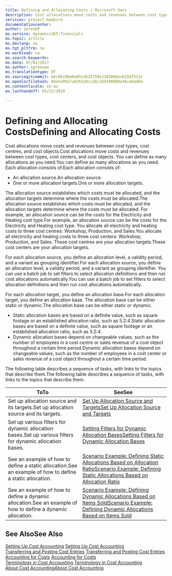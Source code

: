 ```yaml
---
title: Defining and Allocating Costs | Microsoft Docs
description: Cost allocations move costs and revenues between cost types, cost centres, and cost objects. You can define as many allocations as you need.
services: project-madeira
documentationcenter: 
author: SorenGP
ms.service: dynamics365-financials
ms.topic: article
ms.devlang: na
ms.tgt_pltfrm: na
ms.workload: na
ms.search.keywords: 
ms.date: 07/01/2017
ms.author: sgroespe
ms.translationtype: HT
ms.sourcegitcommit: bec0619be0a65e3625759e13d2866ac615d7513c
ms.openlocfilehash: 04e5a95b7a926528cc26c254390d08e3bce6ad8a
ms.contentlocale: en-au
ms.lasthandoff: 03/22/2018

---
```

# <a name="defining-and-allocating-costs"></a><span data-ttu-id="d2675-104">Defining and Allocating Costs</span><span class="sxs-lookup"><span data-stu-id="d2675-104">Defining and Allocating Costs</span></span>
<span data-ttu-id="d2675-105">Cost allocations move costs and revenues between cost types, cost centres, and cost objects.</span><span class="sxs-lookup"><span data-stu-id="d2675-105">Cost allocations move costs and revenues between cost types, cost centers, and cost objects.</span></span> <span data-ttu-id="d2675-106">You can define as many allocations as you need.</span><span class="sxs-lookup"><span data-stu-id="d2675-106">You can define as many allocations as you need.</span></span> <span data-ttu-id="d2675-107">Each allocation consists of:</span><span class="sxs-lookup"><span data-stu-id="d2675-107">Each allocation consists of:</span></span>  

-   <span data-ttu-id="d2675-108">An allocation source.</span><span class="sxs-lookup"><span data-stu-id="d2675-108">An allocation source.</span></span>  
-   <span data-ttu-id="d2675-109">One or more allocation targets.</span><span class="sxs-lookup"><span data-stu-id="d2675-109">One or more allocation targets.</span></span>  

<span data-ttu-id="d2675-110">The allocation source establishes which costs must be allocated, and the allocation targets determine where the costs must be allocated.</span><span class="sxs-lookup"><span data-stu-id="d2675-110">The allocation source establishes which costs must be allocated, and the allocation targets determine where the costs must be allocated.</span></span> <span data-ttu-id="d2675-111">For example, an allocation source can be the costs for the Electricity and Heating cost type.</span><span class="sxs-lookup"><span data-stu-id="d2675-111">For example, an allocation source can be the costs for the Electricity and Heating cost type.</span></span> <span data-ttu-id="d2675-112">You allocate all electricity and heating costs to three cost centres: Workshop, Production, and Sales.</span><span class="sxs-lookup"><span data-stu-id="d2675-112">You allocate all electricity and heating costs to three cost centers: Workshop, Production, and Sales.</span></span> <span data-ttu-id="d2675-113">These cost centres are your allocation targets.</span><span class="sxs-lookup"><span data-stu-id="d2675-113">These cost centers are your allocation targets.</span></span>  

<span data-ttu-id="d2675-114">For each allocation source, you define an allocation level, a validity period, and a variant as grouping identifier.</span><span class="sxs-lookup"><span data-stu-id="d2675-114">For each allocation source, you define an allocation level, a validity period, and a variant as grouping identifier.</span></span> <span data-ttu-id="d2675-115">You can use a batch job to set filters to select allocation definitions and then run cost allocations automatically.</span><span class="sxs-lookup"><span data-stu-id="d2675-115">You can use a batch job to set filters to select allocation definitions and then run cost allocations automatically.</span></span>  

<span data-ttu-id="d2675-116">For each allocation target, you define an allocation base.</span><span class="sxs-lookup"><span data-stu-id="d2675-116">For each allocation target, you define an allocation base.</span></span> <span data-ttu-id="d2675-117">The allocation base can be either static or dynamic.</span><span class="sxs-lookup"><span data-stu-id="d2675-117">The allocation base can be either static or dynamic.</span></span>  

-   <span data-ttu-id="d2675-118">Static allocation bases are based on a definite value, such as square footage or an established allocation ratio, such as 5:2:4.</span><span class="sxs-lookup"><span data-stu-id="d2675-118">Static allocation bases are based on a definite value, such as square footage or an established allocation ratio, such as 5:2:4.</span></span>  
-   <span data-ttu-id="d2675-119">Dynamic allocation bases depend on changeable values, such as the number of employees in a cost centre or sales revenue of a cost object throughout a certain time period.</span><span class="sxs-lookup"><span data-stu-id="d2675-119">Dynamic allocation bases depend on changeable values, such as the number of employees in a cost center or sales revenue of a cost object throughout a certain time period.</span></span>  

<span data-ttu-id="d2675-120">The following table describes a sequence of tasks, with links to the topics that describe them.</span><span class="sxs-lookup"><span data-stu-id="d2675-120">The following table describes a sequence of tasks, with links to the topics that describe them.</span></span>

|<span data-ttu-id="d2675-121">To</span><span class="sxs-lookup"><span data-stu-id="d2675-121">To</span></span>|<span data-ttu-id="d2675-122">See</span><span class="sxs-lookup"><span data-stu-id="d2675-122">See</span></span>|  
|--------|---------|  
|<span data-ttu-id="d2675-123">Set up allocation source and its targets.</span><span class="sxs-lookup"><span data-stu-id="d2675-123">Set up allocation source and its targets.</span></span>|[<span data-ttu-id="d2675-124">Set Up Allocation Source and Targets</span><span class="sxs-lookup"><span data-stu-id="d2675-124">Set Up Allocation Source and Targets</span></span>](finance-how-to-set-up-allocation-source-and-targets.md)|  
|<span data-ttu-id="d2675-125">Set up various filters for dynamic allocation bases.</span><span class="sxs-lookup"><span data-stu-id="d2675-125">Set up various filters for dynamic allocation bases.</span></span>|[<span data-ttu-id="d2675-126">Setting Filters for Dynamic Allocation Bases</span><span class="sxs-lookup"><span data-stu-id="d2675-126">Setting Filters for Dynamic Allocation Bases</span></span>](finance-setting-filters-for-dynamic-allocation-bases.md)|  
|<span data-ttu-id="d2675-127">See an example of how to define a static allocation.</span><span class="sxs-lookup"><span data-stu-id="d2675-127">See an example of how to define a static allocation.</span></span>|[<span data-ttu-id="d2675-128">Scenario Example: Defining Static Allocations Based on Allocation Ratio</span><span class="sxs-lookup"><span data-stu-id="d2675-128">Scenario Example: Defining Static Allocations Based on Allocation Ratio</span></span>](finance-scenario-example-defining-static-allocations-based-on-allocation-ratio.md)|  
|<span data-ttu-id="d2675-129">See an example of how to define a dynamic allocation.</span><span class="sxs-lookup"><span data-stu-id="d2675-129">See an example of how to define a dynamic allocation.</span></span>|[<span data-ttu-id="d2675-130">Scenario Example: Defining Dynamic Allocations Based on Items Sold</span><span class="sxs-lookup"><span data-stu-id="d2675-130">Scenario Example: Defining Dynamic Allocations Based on Items Sold</span></span>](finance-scenario-example-defining-dynamic-allocations-based-on-items-sold.md)|  

## <a name="see-also"></a><span data-ttu-id="d2675-131">See Also</span><span class="sxs-lookup"><span data-stu-id="d2675-131">See Also</span></span>  
 <span data-ttu-id="d2675-132">[Setting Up Cost Accounting](finance-set-up-cost-accounting.md) </span><span class="sxs-lookup"><span data-stu-id="d2675-132">[Setting Up Cost Accounting](finance-set-up-cost-accounting.md) </span></span>  
 <span data-ttu-id="d2675-133">[Transferring and Posting Cost Entries](finance-transfer-and-post-cost-entries.md) </span><span class="sxs-lookup"><span data-stu-id="d2675-133">[Transferring and Posting Cost Entries](finance-transfer-and-post-cost-entries.md) </span></span>  
 <span data-ttu-id="d2675-134">[Accounting for Costs](finance-manage-cost-accounting.md) </span><span class="sxs-lookup"><span data-stu-id="d2675-134">[Accounting for Costs](finance-manage-cost-accounting.md) </span></span>  
 <span data-ttu-id="d2675-135">[Terminology in Cost Accounting](finance-terminology-in-cost-accounting.md) </span><span class="sxs-lookup"><span data-stu-id="d2675-135">[Terminology in Cost Accounting](finance-terminology-in-cost-accounting.md) </span></span>  
 [<span data-ttu-id="d2675-136">About Cost Accounting</span><span class="sxs-lookup"><span data-stu-id="d2675-136">About Cost Accounting</span></span>](finance-about-cost-accounting.md)

